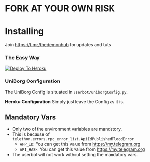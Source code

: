 # FORK AT YOUR OWN RISK
# Installing
Join https://t.me/thedemonhub for updates and tuts
### The Easy Way

[![Deploy To Heroku](https://www.herokucdn.com/deploy/button.svg)](https://heroku.com/deploy)



### UniBorg Configuration

The UniBorg Config is situated in `userbot/uniborgConfig.py`.

**Heroku Configuration**
Simply just leave the Config as it is.

## Mandatory Vars

- Only two of the environment variables are mandatory.
- This is because of `telethon.errors.rpc_error_list.ApiIdPublishedFloodError`
    - `APP_ID`:   You can get this value from https://my.telegram.org
    - `API_HASH`:   You can get this value from https://my.telegram.org
- The userbot will not work without setting the mandatory vars.
